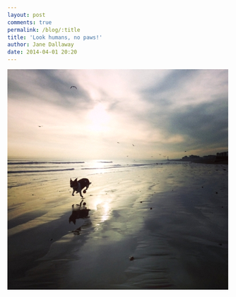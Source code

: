 ```yaml
---
layout: post
comments: true
permalink: /blog/:title
title: 'Look humans, no paws!'
author: Jane Dallaway
date: 2014-04-01 20:20
---
```


<div><a href="/media/tp_IMG_20140401_201559.jpg"><img src="/media/tp_thumb_IMG_20140401_201559.jpg" width="500" height="500"/></a></div>


  
      
